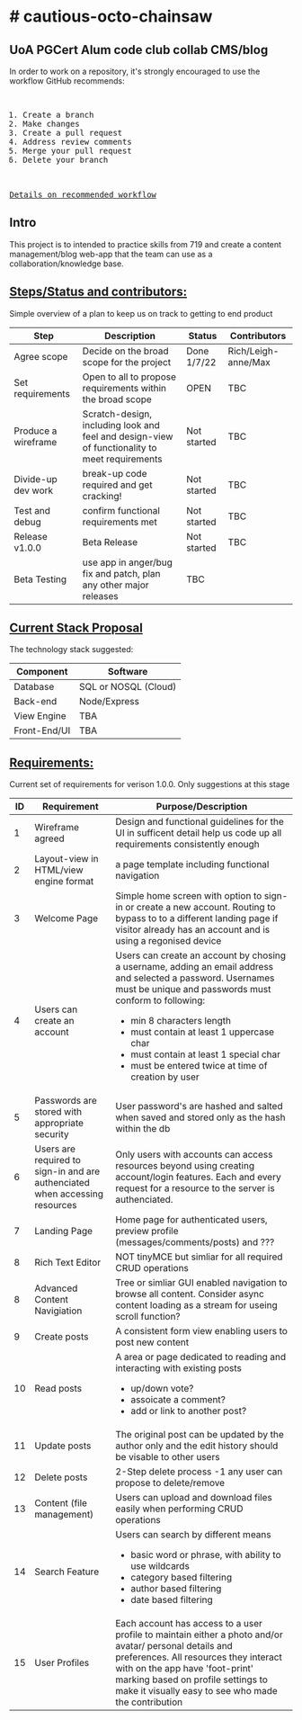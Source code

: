<h1># cautious-octo-chainsaw</h1>
<h2>UoA PGCert Alum code club collab CMS/blog</h2>

<p>In order to work on a repository, it's strongly encouraged to use the workflow GitHub recommends:</p>
<pre><ol>
<li>Create a branch</li><li>Make changes</li><li>Create a pull request</li><li>Address review comments</li><li>Merge your pull request</li><li>Delete your branch</li>
</ol>
<a href="https://docs.github.com/en/get-started/quickstart/github-flow">Details on recommended workflow</a></pre>


<h2>Intro</h2>
<p>This project is to intended to practice skills from 719 and create a content management/blog web-app that the team can use as a collaboration/knowledge base.</p>

<h2 style="text-decoration: underline">Steps/Status and contributors:</h2>

<p> Simple overview of a plan to keep us on track to getting to end product </p>

| Step | Description | Status | Contributors |
| ---- | ----------- | ------ | ------------ |
| Agree scope | Decide on the broad scope for the project | Done 1/7/22 | Rich/Leigh-anne/Max |
| Set requirements | Open to all to propose requirements within the broad scope | OPEN | TBC | 
| Produce a wireframe | Scratch-design, including look and feel and design-view of functionality to meet requirements   | Not started | TBC | 
| Divide-up dev work | break-up code required and get cracking!  | Not started | TBC |
| Test and debug | confirm functional requirements met | Not started | TBC |
| Release v1.0.0 | Beta Release | Not started | TBC |
| Beta Testing   | use app in anger/bug fix and patch, plan any other major releases | TBC |   


<h2 style="text-decoration: underline">Current Stack Proposal</h2>

<p> The technology stack suggested: </p>

| Component    | Software                 | 
| ------------ | ------------------------ |
| Database     | SQL or NOSQL (Cloud)     | 
| Back-end     | Node/Express             | 
| View Engine  | TBA                      | 
| Front-End/UI | TBA                      |           


<h2 style="text-decoration: underline">Requirements:</h2>

<p>Current set of requirements for verison 1.0.0.  Only suggestions at this stage</p>

| ID  | Requirement | Purpose/Description  | 
| --- | ----------- | -------------------- | 
| 1   | Wireframe agreed | Design and functional guidelines for the UI in sufficent detail help us code up all requirements consistently enough | 
| 2   | Layout-view in HTML/view engine format | a page template including functional navigation |  
| 3   | Welcome Page | Simple home screen with option to sign-in or create a new account.  Routing to bypass to to a different landing page if visitor already has an account and is using a regonised device |
| 4   | Users can create an account | Users can create an account by chosing a username, adding an email address and selected a password. Usernames must be unique and passwords must conform to following: <ul><li>min 8 characters length</li><li>must contain at least 1 uppercase char</li><li>must contain at least 1 special char</li><li>must be entered twice at time of creation by user</li></ul> |
| 5   | Passwords are stored with appropriate security| User password's are hashed and salted when saved and stored only as the hash within the db | To Do |
| 6   | Users are required to sign-in and are authenciated when accessing resources | Only users with accounts can access resources beyond using creating account/login features. Each and every request for a resource to the server is authenciated. | To-Do |
| 7   | Landing Page | Home page for authenticated users,  preview profile (messages/comments/posts) and ???  |
| 8   | Rich Text Editor |  NOT tinyMCE but simliar for all required CRUD operations |
| 8   | Advanced Content Navigiation |  Tree or simliar GUI enabled navigation to browse all content.  Consider async content loading as a stream for useing scroll function? |  
| 9   | Create posts |  A consistent form view enabling users to post new content
| 10  | Read posts |  A area or page dedicated to reading and interacting with existing posts<ul><li>up/down vote?</li><li>assoicate a comment?</li><li>add or link to another post?</li> |
| 11  | Update posts |  The original post can be updated by the author only and the edit history should be visable to other users |
| 12  | Delete posts |  2-Step delete process -1 any user can propose to delete/remove 
| 13  | Content (file management) | Users can upload and download files easily when performing CRUD operations 
| 14  | Search Feature | Users can search by different means<ul><li>basic word or phrase, with ability to use wildcards</li><li>category based filtering</li><li>author based filtering</li><li>date based filtering</li></ul> |
| 15  | User Profiles | Each account has access to a user profile to maintain either a photo and/or avatar/ personal details and preferences.  All resources they interact with on the app have 'foot-print' marking based on profile settings to make it visually easy to see who made the contribution | 




